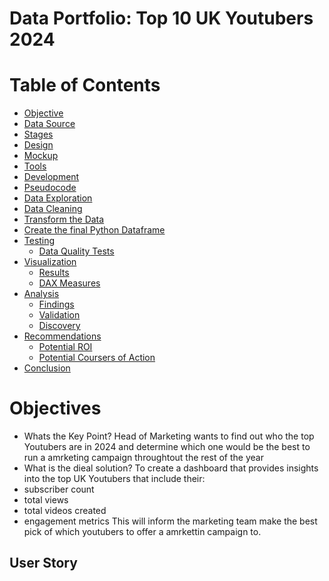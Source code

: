 # Data Portfolio: Top 10 UK Youtubers 2024

# Table of Contents
-	[Objective](#objective)
-	[Data Source](#data-source)
-	[Stages](#stages)
-	[Design](#design)
   -	[Mockup](#mockup)
   -	[Tools](#tools)
-	[Development](#development)
   - [Pseudocode](#pseudocode)
   - [Data Exploration](#data-exploration)
   - [Data Cleaning](#data-cleaning)
   - [Transform the Data](#transform-data)
   - [Create the final Python Dataframe](#python-dataframe)
- [Testing](#testing)
  - [Data Quality Tests](#data-quality-tests)
- [Visualization](#visualization)
  - [Results](#results)
  - [DAX Measures](#dax-measures)
- [Analysis](#analysis)
  - [Findings](#findings)
  - [Validation](#validation)
  - [Discovery](#discovery)
- [Recommendations](#recommendations)
  - [Potential ROI](#potential-roi)
  - [Potential Coursers of Action](#potential-action)
- [Conclusion](#conclusion)

# Objectives
   - Whats the Key Point?
Head of Marketing wants to find out who the top Youtubers are in 2024 and determine which one would be the best to run a amrketing campaign throughtout the rest of the year
   - What is the dieal solution?
To create a dashboard that provides insights into the top UK Youtubers that include their:
- subscriber count
- total views
- total videos created
- engagement metrics
This will inform the marketing team make the best pick of which youtubers to offer a amrkettin campaign to.

## User Story
